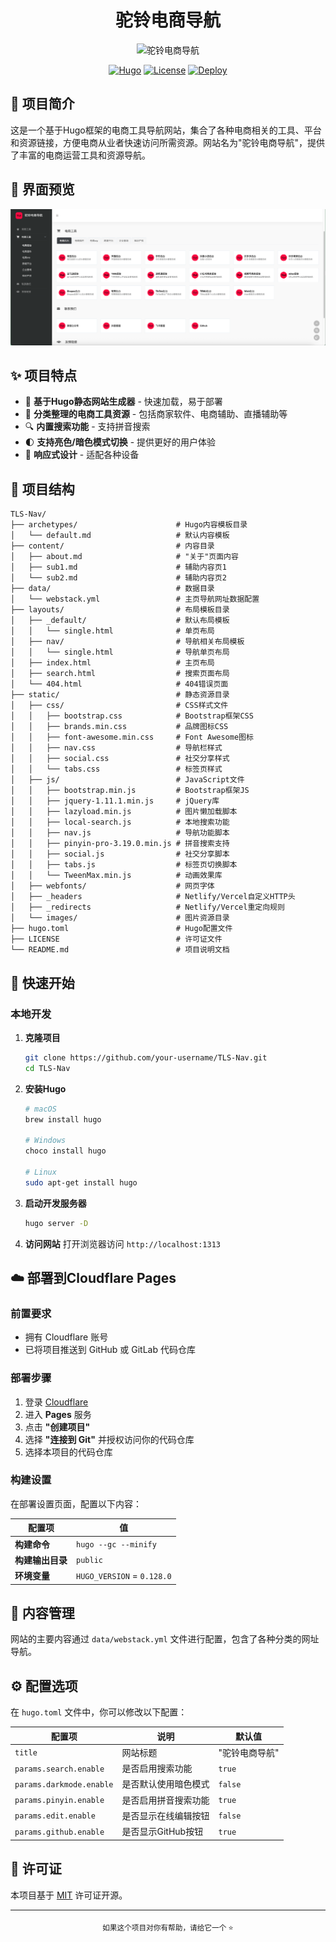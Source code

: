 <div align="center">

# 驼铃电商导航

</div>

<div align="center">
  <img src="/static/images/TLS-logo.png" alt="驼铃电商导航" width="200" />
  
  [![Hugo](https://img.shields.io/badge/Hugo-0.128.0+-blue.svg)](https://gohugo.io/)
  [![License](https://img.shields.io/badge/License-MIT-green.svg)](LICENSE)
  [![Deploy](https://img.shields.io/badge/Deploy-Cloudflare%20Pages-orange.svg)](https://pages.cloudflare.com/)
</div>

## 📖 项目简介

这是一个基于Hugo框架的电商工具导航网站，集合了各种电商相关的工具、平台和资源链接，方便电商从业者快速访问所需资源。网站名为"驼铃电商导航"，提供了丰富的电商运营工具和资源导航。

## 📸 界面预览

![主界面预览](./static/images/tlsnav.png)

## ✨ 项目特点

- 🚀 **基于Hugo静态网站生成器** - 快速加载，易于部署
- 📂 **分类整理的电商工具资源** - 包括商家软件、电商辅助、直播辅助等
- 🔍 **内置搜索功能** - 支持拼音搜索
- 🌓 **支持亮色/暗色模式切换** - 提供更好的用户体验
- 📱 **响应式设计** - 适配各种设备

## 📁 项目结构

```
TLS-Nav/
├── archetypes/                      # Hugo内容模板目录
│   └── default.md                   # 默认内容模板
├── content/                         # 内容目录
│   ├── about.md                     # "关于"页面内容
│   ├── sub1.md                      # 辅助内容页1
│   └── sub2.md                      # 辅助内容页2
├── data/                            # 数据目录
│   └── webstack.yml                 # 主页导航网址数据配置
├── layouts/                         # 布局模板目录
│   ├── _default/                    # 默认布局模板
│   │   └── single.html              # 单页布局
│   ├── nav/                         # 导航相关布局模板
│   │   └── single.html              # 导航单页布局
│   ├── index.html                   # 主页布局
│   ├── search.html                  # 搜索页面布局
│   └── 404.html                     # 404错误页面
├── static/                          # 静态资源目录
│   ├── css/                         # CSS样式文件
│   │   ├── bootstrap.css            # Bootstrap框架CSS
│   │   ├── brands.min.css           # 品牌图标CSS
│   │   ├── font-awesome.min.css     # Font Awesome图标
│   │   ├── nav.css                  # 导航栏样式
│   │   ├── social.css               # 社交分享样式
│   │   └── tabs.css                 # 标签页样式
│   ├── js/                          # JavaScript文件
│   │   ├── bootstrap.min.js         # Bootstrap框架JS
│   │   ├── jquery-1.11.1.min.js     # jQuery库
│   │   ├── lazyload.min.js          # 图片懒加载脚本
│   │   ├── local-search.js          # 本地搜索功能
│   │   ├── nav.js                   # 导航功能脚本
│   │   ├── pinyin-pro-3.19.0.min.js # 拼音搜索支持
│   │   ├── social.js                # 社交分享脚本
│   │   ├── tabs.js                  # 标签页切换脚本
│   │   └── TweenMax.min.js          # 动画效果库
│   ├── webfonts/                    # 网页字体
│   ├── _headers                     # Netlify/Vercel自定义HTTP头
│   ├── _redirects                   # Netlify/Vercel重定向规则
│   └── images/                      # 图片资源目录
├── hugo.toml                        # Hugo配置文件
├── LICENSE                          # 许可证文件
└── README.md                        # 项目说明文档
```

## 🚀 快速开始

### 本地开发

1. **克隆项目**
   ```bash
   git clone https://github.com/your-username/TLS-Nav.git
   cd TLS-Nav
   ```

2. **安装Hugo**
   ```bash
   # macOS
   brew install hugo
   
   # Windows
   choco install hugo
   
   # Linux
   sudo apt-get install hugo
   ```

3. **启动开发服务器**
   ```bash
   hugo server -D
   ```

4. **访问网站**
   打开浏览器访问 `http://localhost:1313`

## ☁️ 部署到Cloudflare Pages

### 前置要求

- 拥有 Cloudflare 账号
- 已将项目推送到 GitHub 或 GitLab 代码仓库

### 部署步骤

1. 登录 [Cloudflare](https://dash.cloudflare.com/)
2. 进入 **Pages** 服务
3. 点击 **"创建项目"**
4. 选择 **"连接到 Git"** 并授权访问你的代码仓库
5. 选择本项目的代码仓库

### 构建设置

在部署设置页面，配置以下内容：

| 配置项 | 值 |
|--------|-----|
| **构建命令** | `hugo --gc --minify` |
| **构建输出目录** | `public` |
| **环境变量** | `HUGO_VERSION` = `0.128.0` |

## 📝 内容管理

网站的主要内容通过 `data/webstack.yml` 文件进行配置，包含了各种分类的网址导航。

## ⚙️ 配置选项

在 `hugo.toml` 文件中，你可以修改以下配置：

| 配置项 | 说明 | 默认值 |
|--------|------|--------|
| `title` | 网站标题 | "驼铃电商导航" |
| `params.search.enable` | 是否启用搜索功能 | `true` |
| `params.darkmode.enable` | 是否默认使用暗色模式 | `false` |
| `params.pinyin.enable` | 是否启用拼音搜索功能 | `true` |
| `params.edit.enable` | 是否显示在线编辑按钮 | `false` |
| `params.github.enable` | 是否显示GitHub按钮 | `true` |


## 📄 许可证

本项目基于 [MIT](LICENSE) 许可证开源。

---

<div align="center">
  <sub>如果这个项目对你有帮助，请给它一个 ⭐️</sub>
</div>
